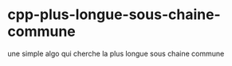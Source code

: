 cpp-plus-longue-sous-chaine-commune
===================================

une simple algo qui cherche la plus longue sous chaine commune